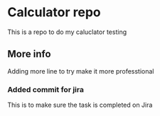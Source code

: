 # Calculator repo
This is a repo to do my caluclator testing
## More info 
Adding more line to try make it more professtional
### Added commit for jira
This is to make sure the task is completed on Jira
